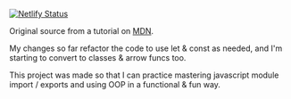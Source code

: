 [![Netlify Status](https://api.netlify.com/api/v1/badges/79d9d7ae-8b01-4637-8c6c-245dee5da3e3/deploy-status)](https://app.netlify.com/sites/mike-2d-breakout/deploys)

Original source from a tutorial on [MDN](https://developer.mozilla.org/en-US/docs/Games/Tutorials/2D_Breakout_game_pure_JavaScript).

My changes so far refactor the code to use let & const as needed, and I'm starting to convert to classes & arrow funcs too.

This project was made so that I can practice mastering javascript module import / exports and using OOP in a functional & fun way.
